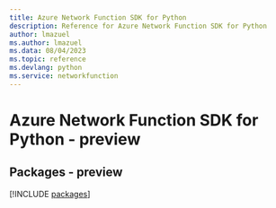 ```yaml
---
title: Azure Network Function SDK for Python
description: Reference for Azure Network Function SDK for Python
author: lmazuel
ms.author: lmazuel
ms.data: 08/04/2023
ms.topic: reference
ms.devlang: python
ms.service: networkfunction
---
```

# Azure Network Function SDK for Python - preview
## Packages - preview
[!INCLUDE [packages](network-function-index.md)]